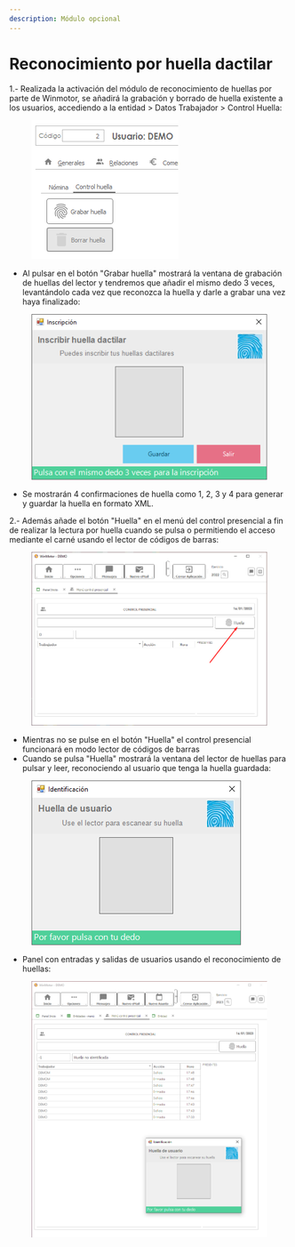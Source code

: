 ```yaml
---
description: Módulo opcional
---
```


# Reconocimiento por huella dactilar

1.- Realizada la activación del módulo de reconocimiento de huellas por parte de Winmotor, se añadirá la grabación y borrado de huella existente a los usuarios, accediendo a la entidad > Datos Trabajador > Control Huella:

<figure><img src="../../../.gitbook/assets/imagen (2) (1) (3) (1).png" alt=""><figcaption></figcaption></figure>

* Al pulsar en el botón "Grabar huella" mostrará la ventana de grabación de huellas del lector y tendremos que añadir el mismo dedo 3 veces, levantándolo cada vez que reconozca la huella y darle a grabar una vez haya finalizado:

<figure><img src="../../../.gitbook/assets/imagen (8) (1) (2) (1).png" alt=""><figcaption></figcaption></figure>

* Se mostrarán 4 confirmaciones de huella como 1, 2, 3 y 4 para generar y guardar la huella en formato XML.

2.- Además añade el botón "Huella" en el menú del control presencial a fin de realizar la lectura por huella cuando se pulsa o permitiendo el acceso mediante el carné usando el lector de códigos de barras:

<figure><img src="../../../.gitbook/assets/imagen (1) (1) (2) (2).png" alt=""><figcaption></figcaption></figure>

* Mientras no se pulse en el botón "Huella" el control presencial funcionará en modo lector de códigos de barras
* Cuando se pulsa "Huella" mostrará la ventana del lector de huellas para pulsar y leer, reconociendo al usuario que tenga la huella guardada:

<figure><img src="../../../.gitbook/assets/imagen (3) (5) (1).png" alt=""><figcaption></figcaption></figure>

* Panel con entradas y salidas de usuarios usando el reconocimiento de huellas:

<figure><img src="../../../.gitbook/assets/imagen (6) (1) (4).png" alt=""><figcaption></figcaption></figure>
